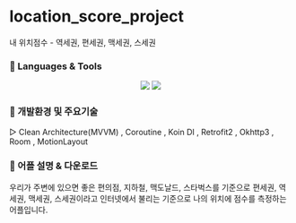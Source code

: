 # location_score_project
내 위치점수 - 역세권, 편세권, 맥세권, 스세권
<h3>🔧 Languages & Tools  </h3>
<div align="center">
  <img src="https://img.shields.io/badge/Kotlin-7F52FF?style=flat&logo=Kotlin&logoColor=white" />
  <img src="https://img.shields.io/badge/Android Studio-3DDC84?style=flat&logo=Android Studio&logoColor=white"/>
</div>
<p> </p>
<h3>🚀 개발환경 및 주요기술 </h3>
<p> ▷ Clean Architecture(MVVM) , Coroutine , Koin DI , Retrofit2 , Okhttp3 , Room , MotionLayout </P>
<p> </p>
<h3>📂 어플 설명 & 다운로드 </h3>
<p>우리가 주변에 있으면 좋은 편의점, 지하철, 맥도날드, 스타벅스를 기준으로 편세권, 역세권, 맥세권, 스세권이라고 인터넷에서 불리는 기준으로 나의 위치에 점수를 측정하는 어플입니다. </p>

